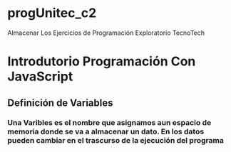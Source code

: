 # progUnitec_c2
Almacenar Los Ejercicios de Programación Exploratorio TecnoTech
# Introdutorio Programación Con JavaScript
## Definición de Variables
### Una Varibles es el nombre que asignamos aun espacio de memoria donde se va a almacenar un dato. En los datos pueden cambiar en el trascurso de la ejecución del programa
